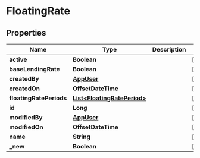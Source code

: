 

# FloatingRate


## Properties

| Name | Type | Description | Notes |
|------------ | ------------- | ------------- | -------------|
|**active** | **Boolean** |  |  [optional] |
|**baseLendingRate** | **Boolean** |  |  [optional] |
|**createdBy** | [**AppUser**](AppUser.md) |  |  [optional] |
|**createdOn** | **OffsetDateTime** |  |  [optional] |
|**floatingRatePeriods** | [**List&lt;FloatingRatePeriod&gt;**](FloatingRatePeriod.md) |  |  [optional] |
|**id** | **Long** |  |  [optional] |
|**modifiedBy** | [**AppUser**](AppUser.md) |  |  [optional] |
|**modifiedOn** | **OffsetDateTime** |  |  [optional] |
|**name** | **String** |  |  [optional] |
|**_new** | **Boolean** |  |  [optional] |



